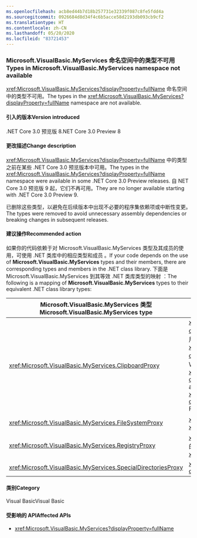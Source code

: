 ```yaml
---
ms.openlocfilehash: acb8ed44b7d18b257731e32339f087c8fe5fdd4a
ms.sourcegitcommit: 0926684d8d34f4c6b5acce58d2193db093cb9cf2
ms.translationtype: HT
ms.contentlocale: zh-CN
ms.lasthandoff: 05/20/2020
ms.locfileid: "83721453"
---
```

### <a name="types-in-microsoftvisualbasicmyservices-namespace-not-available"></a><span data-ttu-id="328d7-101">Microsoft.VisualBasic.MyServices 命名空间中的类型不可用</span><span class="sxs-lookup"><span data-stu-id="328d7-101">Types in Microsoft.VisualBasic.MyServices namespace not available</span></span>

<span data-ttu-id="328d7-102"><xref:Microsoft.VisualBasic.MyServices?displayProperty=fullName> 命名空间中的类型不可用。</span><span class="sxs-lookup"><span data-stu-id="328d7-102">The types in the <xref:Microsoft.VisualBasic.MyServices?displayProperty=fullName> namespace are not available.</span></span>

#### <a name="version-introduced"></a><span data-ttu-id="328d7-103">引入的版本</span><span class="sxs-lookup"><span data-stu-id="328d7-103">Version introduced</span></span>

<span data-ttu-id="328d7-104">.NET Core 3.0 预览版 8</span><span class="sxs-lookup"><span data-stu-id="328d7-104">.NET Core 3.0 Preview 8</span></span>

#### <a name="change-description"></a><span data-ttu-id="328d7-105">更改描述</span><span class="sxs-lookup"><span data-stu-id="328d7-105">Change description</span></span>

<span data-ttu-id="328d7-106"><xref:Microsoft.VisualBasic.MyServices?displayProperty=fullName> 中的类型之前在某些 .NET Core 3.0 预览版本中可用。</span><span class="sxs-lookup"><span data-stu-id="328d7-106">The types in the <xref:Microsoft.VisualBasic.MyServices?displayProperty=fullName> namespace were available in some .NET Core 3.0 Preview releases.</span></span> <span data-ttu-id="328d7-107">自 NET Core 3.0 预览版 9 起，它们不再可用。</span><span class="sxs-lookup"><span data-stu-id="328d7-107">They are no longer available starting with .NET Core 3.0 Preview 9.</span></span>

<span data-ttu-id="328d7-108">已删除这些类型，以避免在后续版本中出现不必要的程序集依赖项或中断性变更。</span><span class="sxs-lookup"><span data-stu-id="328d7-108">The types were removed to avoid unnecessary assembly dependencies or breaking changes in subsequent releases.</span></span>

#### <a name="recommended-action"></a><span data-ttu-id="328d7-109">建议操作</span><span class="sxs-lookup"><span data-stu-id="328d7-109">Recommended action</span></span>

<span data-ttu-id="328d7-110">如果你的代码依赖于对 Microsoft.VisualBasic.MyServices 类型及其成员的使用，可使用 .NET 类库中的相应类型和成员  。</span><span class="sxs-lookup"><span data-stu-id="328d7-110">If your code depends on the use of **Microsoft.VisualBasic.MyServices** types and their members, there are corresponding types and members in the .NET class library.</span></span> <span data-ttu-id="328d7-111">下面是 Microsoft.VisualBasic.MyServices 到其等效 .NET 类库类型的映射  ：</span><span class="sxs-lookup"><span data-stu-id="328d7-111">The following is a mapping of  **Microsoft.VisualBasic.MyServices** types to their equivalent .NET class library types:</span></span>

|<span data-ttu-id="328d7-112">Microsoft.VisualBasic.MyServices 类型</span><span class="sxs-lookup"><span data-stu-id="328d7-112">Microsoft.VisualBasic.MyServices type</span></span>|<span data-ttu-id="328d7-113">.NET 类库类型</span><span class="sxs-lookup"><span data-stu-id="328d7-113">.NET class library type</span></span>|
|--|--|
|<xref:Microsoft.VisualBasic.MyServices.ClipboardProxy>|<span data-ttu-id="328d7-114"><xref:System.Windows.Clipboard?displayProperty=nameWithType> 用于 WPF 应用程序，<xref:System.Windows.Forms.Clipboard?displayProperty=nameWithType> 用于 Windows 窗体应用程序</span><span class="sxs-lookup"><span data-stu-id="328d7-114"><xref:System.Windows.Clipboard?displayProperty=nameWithType> for WPF applications, <xref:System.Windows.Forms.Clipboard?displayProperty=nameWithType> for Windows Forms applications</span></span>|
|<xref:Microsoft.VisualBasic.MyServices.FileSystemProxy>|<span data-ttu-id="328d7-115"><xref:System.IO> 命名空间中的类型</span><span class="sxs-lookup"><span data-stu-id="328d7-115">Types in the <xref:System.IO> namespace</span></span>|
|<xref:Microsoft.VisualBasic.MyServices.RegistryProxy>|<span data-ttu-id="328d7-116"><xref:Microsoft.Win32> 命名空间中与注册表相关的类型</span><span class="sxs-lookup"><span data-stu-id="328d7-116">Registry-related types in the <xref:Microsoft.Win32> namespace</span></span>|
|<xref:Microsoft.VisualBasic.MyServices.SpecialDirectoriesProxy>|<xref:System.Environment.GetFolderPath%2A?displayProperty=nameWithType>|

#### <a name="category"></a><span data-ttu-id="328d7-117">类别</span><span class="sxs-lookup"><span data-stu-id="328d7-117">Category</span></span>

<span data-ttu-id="328d7-118">Visual Basic</span><span class="sxs-lookup"><span data-stu-id="328d7-118">Visual Basic</span></span>

#### <a name="affected-apis"></a><span data-ttu-id="328d7-119">受影响的 API</span><span class="sxs-lookup"><span data-stu-id="328d7-119">Affected APIs</span></span>

- <xref:Microsoft.VisualBasic.MyServices?displayProperty=fullName>

<!--

#### Affected APIs

- `N:Microsoft.VisualBasic.MyServices`

-->
